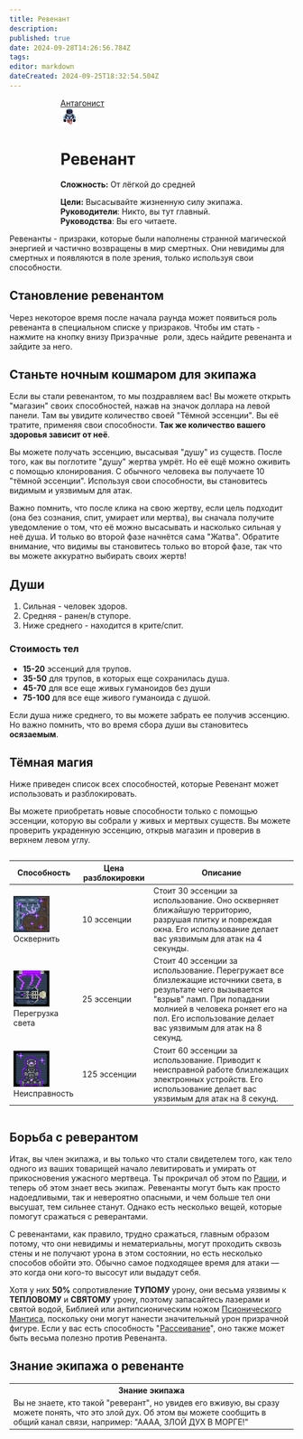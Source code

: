 ```yaml
---
title: Ревенант
description: 
published: true
date: 2024-09-28T14:26:56.784Z
tags: 
editor: markdown
dateCreated: 2024-09-25T18:32:54.504Z
---
```


<div style="display: flex; justify-content: center;">
<div class="roles-passport antag">
  <div class="title antag"><a href="/roles/antagonists">Антагонист</a></div>
  <div>
    <div><div><img src="/roles/revenant.gif"></div></div>
  <div><div>
    <h1>Ревенант</h1>
    <p><strong>Сложность:</strong> От лёгкой до средней</p>
    <strong>Цели:</strong> Высасывайте жизненную силу экипажа.<br>
    <b>Руководители</b>: Никто, вы тут главный.<br>
    <b>Руководства</b>: Вы его читаете.
  </div></div>
  </div>
</div>
</div>

Ревенанты - призраки, которые были наполнены странной магической энергией и частично возвращены в мир смертных. Они невидимы для смертных и появляются в поле зрения, только используя свои способности.

## Становление ревенантом

Через некоторое время после начала раунда может появиться роль ревенанта в специальном списке у призраков. Чтобы им стать - нажмите на кнопку внизу <kbd>Призрачные роли</kbd>, здесь найдите ревенанта и зайдите за него.

## Станьте ночным кошмаром для экипажа

Если вы стали ревенантом, то мы поздравляем вас! Вы можете открыть "магазин" своих способностей, нажав на значок доллара на левой панели. Там вы увидите количество своей "Тёмной эссенции". Вы её тратите, применяя свои способности. **Так же количество вашего здоровья зависит от неё**.

Вы можете получать эссенцию, высасывая "душу" из существ. После того, как вы поглотите "душу" жертва умрёт. Но её ещё можно оживить с помощью клонирования. С обычного человека вы получаете 10 "тёмной эссенции". Используя свои способности, вы становитесь видимым и уязвимым для атак.

Важно помнить, что после клика на свою жертву, если цель подходит (она без сознания, спит, умирает или мертва), вы сначала получите уведомление о том, что её можно высасывать и насколько сильная у неё душа. И только во второй фазе начнётся сама "Жатва". Обратите внимание, что видимы вы становитесь только во второй фазе, так что вы можете аккуратно выбирать своих жертв!

## Души
1. Сильная - человек здоров.
2. Средняя - ранен/в ступоре.
3. Ниже среднего - находится в крите/спит.

### Стоимость тел

- **15-20** эссенций для трупов.
- **35-50** для трупов, в которых еще сохранилась душа.
- **45-70** для все еще живых гуманоидов без души
- **75-100** для все еще живого гуманоида с душой.

Если душа ниже среднего, то вы можете забрать ее получив эссенцию. Но важно помнить, что во время сбора души вы становитесь **осязаемым**.
## Тёмная магия

Ниже приведен список всех способностей, которые Ревенант может использовать и разблокировать.

Вы можете приобретать новые способности только с помощью эссенции, которую вы собрали у живых и мертвых существ. Вы можете проверить украденную эссенцию, открыв магазин и проверив в верхнем левом углу.

<center style="overflow-x: auto">
  <table class="ant">
    <thead>
      <tr>
        <th>Способность</th>
        <th>Цена разблокировки</th>
        <th>Описание</th>
      </tr>
    </thead>
    <tbody>
      <tr>
        <td><img src="/revenant_defile.png"><br>Осквернить</td>
        <td>10 эссенции</td>
        <td>Стоит 30 эссенции за использование. Оно оскверняет ближайшую территорию, разрушая плитку и повреждая окна. Его использование делает вас уязвимым для атак на 4 секунды.</td>
      </tr>
      <tr>
        <td><img src="/revenant_overload_lights.png"><br>Перегрузка света</td>
        <td>25 эссенции</td>
        <td>Стоит 40 эссенции за использование. Перегружает все близлежащие источники света, в результате чего вызывается "взрыв" ламп. При попадании молнией в человека роняет его на пол. Его использование делает вас уязвимым для атак на 8 секунд.</td>
      </tr>
      <!--<tr>
        <td><img src="/revenant_transmit.png"><br>Порча</td>
        <td>75 эссенции</td>
        <td>Стоит 50 эссенции за использование. Заражает всех близлежащих существ болезнью, которая вызывает отравление и усталость. Использование делает вас уязвимым для атак на 8 секунд.</td>
      </tr>-->
      <tr>
        <td><img src="/revenant_malfunction.png"><br>Неисправность</td>
        <td>125 эссенции</td>
        <td>Стоит 60 эссенции за использование. Приводит к неисправной работе близлежащих электронных устройств. Его использование делает вас уязвимым для атак на 8 секунд.</td>
      </tr>
    </tbody>
  </table>
</center>

## Борьба с реверантом

Итак, вы член экипажа, и вы только что стали свидетелем того, как тело одного из ваших товарищей начало левитировать и умирать от прикосновения ужасного мертвеца. Ты прокричал об этом по [Рации](/ru/guides/communication), и теперь об этом знает весь экипаж. Ревенанты могут быть как просто надоедливыми, так и невероятно опасными, и чем больше тел они высушат, тем сильнее станут. Однако есть несколько вещей, которые помогут сражаться с реверантами.

С ревенантами, как правило, трудно сражаться, главным образом потому, что они невидимы и нематериальны, могут проходить сквозь стены и не получают урона в этом состоянии, но есть несколько способов обойти это. Обычно самое подходящее время для атаки — это когда они кого-то высосут или выдадут себя.

Хотя у них <b class="percent">50%</b> сопротивление <b class="type">ТУПОМУ</b> урону, они весьма уязвимы к <b class="type">ТЕПЛОВОМУ</b> и <b class="type">СВЯТОМУ</b> урону, поэтому запасайтесь лазерами и святой водой, Библией или антипсионическим ножом [Псионического Мантиса](/ru/roles/mantis), поскольку они могут нанести значительный урон призрачной фигуре. Если у вас есть способность "[Рассеивание](/ru/guides/psionics)", оно также может быть весьма полезно против Ревенанта.



## Знание экипажа о ревенанте

<table class="base tb" style="width: 100%">
<tr><th>Знание экипажа</th></tr>
<tr><td>Вы не знаете, кто такой "реверант", но увидев его вживую, вы сразу можете понять, что это злой дух. Об этом вы можете сообщить в общий канал связи, например: "АААА, ЗЛОЙ ДУХ В МОРГЕ!"</td></tr>
</table>


<div class="table"></div>